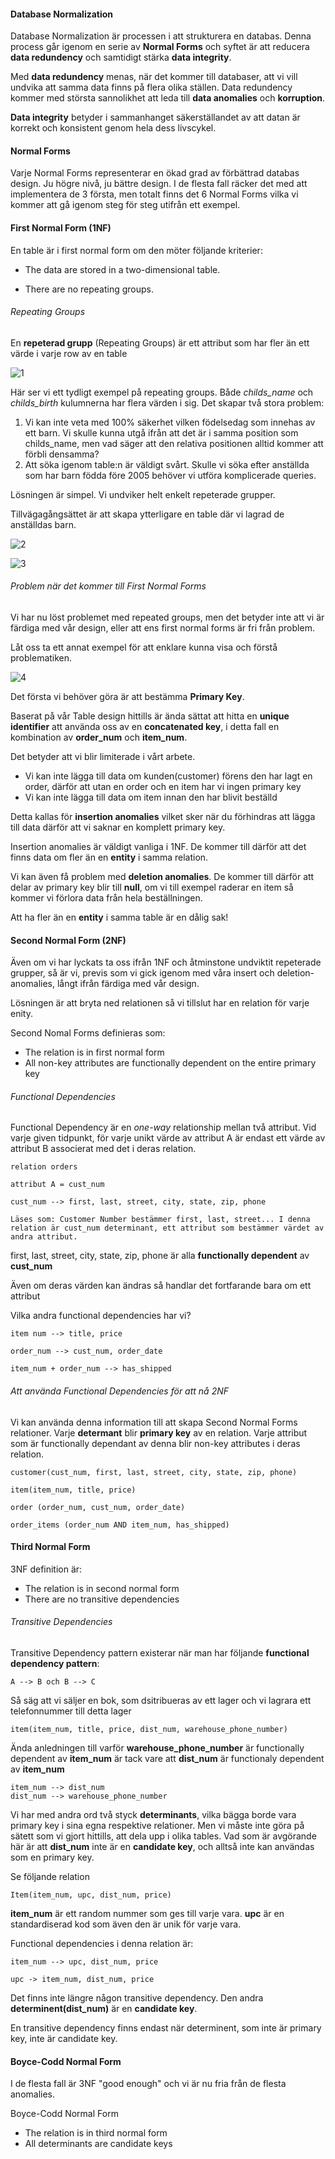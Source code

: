 #### Database Normalization

Database Normalization är processen i att strukturera en databas. Denna process går igenom en serie av **Normal Forms** och syftet är att reducera **data redundency** och samtidigt stärka **data integrity**.

Med **data redundency** menas, när det kommer till databaser, att vi vill undvika att samma data finns på flera olika ställen. Data redundency kommer med största sannolikhet att leda till **data anomalies** och **korruption**.

**Data integrity** betyder i sammanhanget säkerställandet av att datan är korrekt och konsistent genom hela dess livscykel.

#### Normal Forms

Varje Normal Forms representerar en ökad grad av förbättrad databas design. Ju högre nivå, ju bättre design. I de flesta fall räcker det med att implementera de 3 första, men totalt finns det 6 Normal Forms vilka vi kommer att gå igenom steg för steg utifrån ett exempel.

#### First Normal Form (1NF)

En table är i first normal form om den möter följande kriterier:

- The data are stored in a two-dimensional table.

- There are no repeating groups.

###### Repeating Groups

En **repeterad grupp** (Repeating Groups) är ett attribut som har fler än ett värde i varje row av en table

![1](/Users/alex/Desktop/SQL/normalization/assets/1.png)



Här ser vi ett tydligt exempel på repeating groups. Både *childs_name* och *childs_birth* kulumnerna har flera värden i sig. Det skapar två stora problem:

1. Vi kan inte veta med 100% säkerhet vilken födelsedag som innehas av ett barn. Vi skulle kunna utgå ifrån att det är i samma position som childs_name, men vad säger att den relativa positionen alltid kommer att förbli densamma?
2. Att söka igenom table:n är väldigt svårt. Skulle vi söka efter anställda som har barn födda före 2005 behöver vi utföra komplicerade queries.

Lösningen är simpel. Vi undviker helt enkelt repeterade grupper.

Tillvägagångsättet är att skapa ytterligare en table där vi lagrad de anställdas barn. 

![2](/Users/alex/Desktop/SQL/normalization/assets/2.png)



![3](/Users/alex/Desktop/SQL/normalization/assets/3.png)



###### Problem när det kommer till First Normal Forms

Vi har nu löst problemet med repeated groups, men det betyder inte att vi är färdiga med vår design, eller att ens first normal forms är fri från problem.

Låt oss ta ett annat exempel för att enklare kunna visa och förstå problematiken.

![4](/Users/alex/Desktop/SQL/normalization/assets/4.png)

Det första vi behöver göra är att bestämma **Primary Key**.

Baserat på vår Table design hittills är ända sättat att hitta en **unique identifier** att använda oss av en **concatenated key**, i detta fall en kombination av **order_num** och **item_num**.

Det betyder att vi blir limiterade i vårt arbete.

- Vi kan inte lägga till data om kunden(customer) förens den har lagt en order, därför att utan en order och en item har vi ingen primary key
- Vi kan inte lägga till data om item innan den har blivit beställd

Detta kallas för **insertion anomalies** vilket sker när du förhindras att lägga till data därför att vi saknar en komplett primary key.

Insertion anomalies är väldigt vanliga i 1NF. De kommer till därför att det finns data om fler än en **entity** i samma relation.

Vi kan även få problem med **deletion anomalies**. De kommer till därför att delar av primary key blir till **null**, om vi till exempel raderar en item så kommer vi förlora data från hela beställningen.

Att ha fler än en **entity** i samma table är en dålig sak!

#### Second Normal Form (2NF)

Även om vi har lyckats ta oss ifrån 1NF och åtminstone undviktit repeterade grupper, så är vi, previs som vi gick igenom med våra insert och deletion- anomalies, långt ifrån färdiga med vår design.

Lösningen är att bryta ned relationen så vi tillslut har en relation för varje enity. 

Second Nomal Forms definieras som:

- The relation is in first normal form
- All non-key attributes are functionally dependent on the entire primary key

###### Functional Dependencies

Functional Dependency är en *one-way* relationship mellan två attribut. Vid varje given tidpunkt, för varje unikt värde av attribut A är endast ett värde av attribut B associerat med det i deras relation.

```
relation orders

attribut A = cust_num

cust_num --> first, last, street, city, state, zip, phone

Läses som: Customer Number bestämmer first, last, street... I denna relation är cust_num determinant, ett attribut som bestämmer värdet av andra attribut. 
```

first, last, street, city, state, zip, phone är alla **functionally dependent** av **cust_num**

Även om deras värden kan ändras så handlar det fortfarande bara om ett attribut

Vilka andra functional dependencies har vi?

```
item num --> title, price

order_num --> cust_num, order_date

item_num + order_num --> has_shipped
```

###### Att använda Functional Dependencies för att nå 2NF

Vi kan använda denna information till att skapa Second Normal Forms relationer. Varje **determant** blir **primary key** av en relation. Varje attribut som är functionally dependant av denna blir non-key attributes i deras relation.

```
customer(cust_num, first, last, street, city, state, zip, phone)

item(item_num, title, price)

order (order_num, cust_num, order_date)

order_items (order_num AND item_num, has_shipped)
```



#### Third Normal Form

3NF definition är:

- The relation is in second normal form
- There are no transitive dependencies

###### Transitive Dependencies

Transitive Dependency pattern existerar när man har följande **functional dependency pattern**:

```
A --> B och B --> C 
```

Så säg att vi säljer en bok, som dsitribueras av ett lager och vi lagrara ett telefonnummer till detta lager

```
item(item_num, title, price, dist_num, warehouse_phone_number)
```

Ända anledningen till varför **warehouse_phone_number** är functionally dependent av **item_num** är tack vare att **dist_num** är functionaly dependent av **item_num**

```
item_num --> dist_num
dist_num --> warehouse_phone_number
```

Vi har med andra ord två styck **determinants**, vilka bägga borde vara primary key i sina egna respektive relationer. Men vi måste inte göra på sätett som vi gjort hittills, att dela upp i olika tables. Vad som är avgörande här är att **dist_num** inte är en **candidate key**, och alltså inte kan användas som en primary key.

Se följande relation

```
Item(item_num, upc, dist_num, price)
```

**item_num** är ett random nummer som ges till varje vara. **upc** är en standardiserad kod som även den är unik för varje vara.

Functional dependencies i denna relation är:

```
item_num --> upc, dist_num, price

upc -> item_num, dist_num, price
```

Det finns inte längre någon transitive dependency. Den andra **determinent(dist_num)** är en **candidate key**.

En transitive dependency finns endast när determinent, som inte är primary key,  inte är candidate key.

#### Boyce-Codd Normal Form

I de flesta fall är 3NF "good enough" och vi är nu fria från de flesta anomalies.

Boyce-Codd Normal Form

- The relation is in third normal form
- All determinants are candidate keys







































 

















